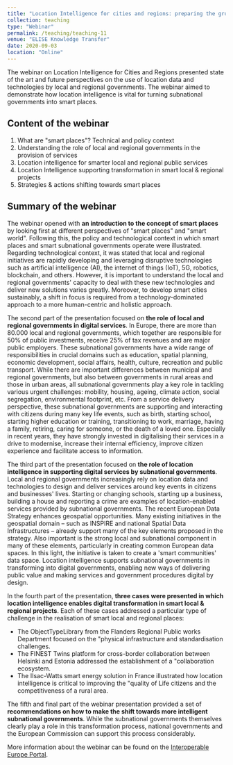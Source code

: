 ```yaml
---
title: "Location Intelligence for cities and regions: preparing the ground for smart places of the future"
collection: teaching
type: "Webinar"
permalink: /teaching/teaching-11
venue: "ELISE Knowledge Transfer"
date: 2020-09-03
location: "Online"
---
```


The webinar on Location Intelligence for Cities and Regions presented state of the art and future perspectives on the use of location data and technologies by local and regional governments. The webinar aimed to demonstrate how location intelligence is vital for turning subnational governments into smart places.

## Content of the webinar
1. What are "smart places"? Technical and policy context
2. Understanding the role of local and regional governments in the provision of services
3. Location intelligence for smarter local and regional public services
4. Location Intelligence supporting transformation in smart local & regional projects
5. Strategies & actions shifting towards smart places


## Summary of the webinar
The webinar opened with **an introduction to the concept of smart places** by looking first at different perspectives of "smart places" and "smart world". Following this, the policy and technological context in which smart places and smart subnational governments operate were illustrated. Regarding technological context, it was stated that local and regional initiatives are rapidly developing and leveraging disruptive technologies such as artificial intelligence (AI), the internet of things (IoT), 5G, robotics, blockchain, and others. However, it is important to understand the local and regional governments' capacity to deal with these new technologies and deliver new solutions varies greatly. Moreover, to develop smart cities sustainably, a shift in focus is required from a technology-dominated approach to a more human-centric and holistic approach. 

The second part of the presentation focused on **the role of local and regional governments in digital services**. In Europe, there are more than 80.000 local and regional governments, which together are responsible for 50% of public investments, receive 25% of tax revenues and are major public employers. These subnational governments have a wide range of responsibilities in crucial domains such as education, spatial planning, economic development, social affairs, health, culture, recreation and public transport. While there are important differences between municipal and regional governments, but also between governments in rural areas and those in urban areas, all subnational governments play a key role in tackling various urgent challenges: mobility, housing, ageing, climate action, social segregation, environmental footprint, etc. From a service delivery perspective, these subnational governments are supporting and interacting with citizens during many key life events, such as birth, starting school, starting higher education or training, transitioning to work, marriage, having a family, retiring, caring for someone, or the death of a loved one. Especially in recent years, they have strongly invested in digitalising their services in a drive to modernise, increase their internal efficiency, improve citizen experience and facilitate access to information.

The third part of the presentation focused on **the role of location intelligence in supporting digital services by subnational governments**. Local and regional governments increasingly rely on location data and technologies to design and deliver services around key events in citizens and businesses' lives. Starting or changing schools, starting up a business, building a house and reporting a crime are examples of location-enabled services provided by subnational governments. The recent European Data Strategy enhances geospatial opportunities. Many existing initiatives in the geospatial domain – such as INSPIRE and national Spatial Data Infrastructures – already support many of the key elements proposed in the strategy. Also important is the strong local and subnational component in many of these elements, particularly in creating common European data spaces. In this light, the initiative is taken to create a 'smart communities' data space. Location intelligence supports subnational governments in transforming into digital governments, enabling new ways of delivering public value and making services and government procedures digital by design. 

In the fourth part of the presentation, **three cases were presented in which location intelligence enables digital transformation in smart local & regional projects**. Each of these cases addressed a particular type of challenge in the realisation of smart local and regional places:
* The ObjectTypeLibrary from the Flanders Regional Public works Department focused on the "physical infrastructure and standardisation challenges.
* The FINEST Twins platform for cross-border collaboration between Helsinki and Estonia addressed the establishment of a "collaboration ecosystem.
* The IIsac-Watts smart energy solution in France illustrated how location intelligence is critical to improving the "quality of Life citizens and the competitiveness of a rural area.

The fifth and final part of the webinar presentation provided a set of **recommendations on how to make the shift towards more intelligent subnational governments**. While the subnational governments themselves clearly play a role in this transformation process, national governments and the European Commission can support this process considerably.  

More information about the webinar can be found on the [Interoperable Europe Portal](https://interoperable-europe.ec.europa.eu/collection/elise-european-location-interoperability-solutions-e-government/document/presentation-location-intelligence-cities-and-regions-preparing-ground-smart-places-future). 
